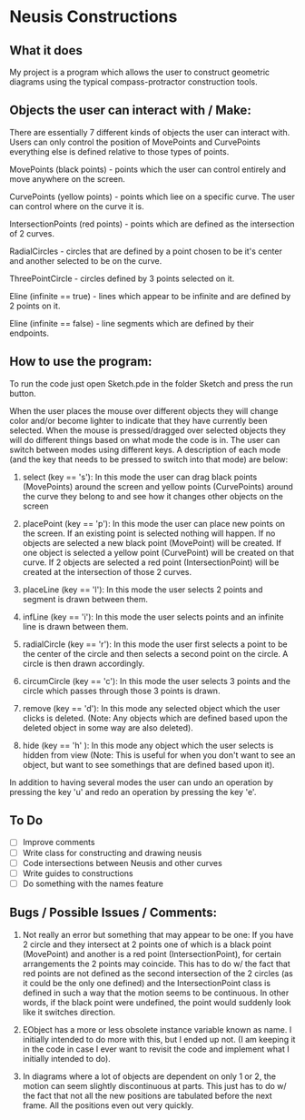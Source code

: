 # Neusis Constructions

## What it does

My project is a program which allows the user to construct geometric diagrams using the typical compass-protractor construction tools.


## Objects the user can interact with / Make:

There are essentially 7 different kinds of objects the user can interact with. Users can only control the position of MovePoints and CurvePoints everything else is defined relative to those types of points.

MovePoints (black points) - points which the user can control entirely and move anywhere on the screen.

CurvePoints (yellow points) - points which liee on a specific curve. The user can control where on the curve it is.

IntersectionPoints (red points) - points which are defined as the intersection of 2 curves.

RadialCircles - circles that are defined by a point chosen to be it's center and another selected to be on the curve. 

ThreePointCircle - circles defined by 3 points selected on it.

Eline (infinite == true) - lines which appear to be infinite and are defined by 2 points on it.

Eline (infinite == false) - line segments which are defined by their endpoints.


## How to use the program:

To run the code just open Sketch.pde in the folder Sketch and press the run button.

When the user places the mouse over different objects they will change color and/or become lighter to indicate that they have currently been selected. When the mouse is pressed/dragged over selected objects they will do different things based on what mode the code is in. The user can switch between modes using different keys. A description of each mode (and the key that needs to be pressed to switch into that mode) are below:

1. select (key == 's'): In this mode the user can drag black points (MovePoints) around the screen and yellow points (CurvePoints) around the curve they belong to and see how it changes other objects on the screen

2. placePoint (key == 'p'): In this mode the user can place new points on the screen. If an existing point is selected nothing will happen. If no objects are selected a new black point (MovePoint) will be created. If one object is selected a yellow point (CurvePoint) will be created on that curve. If 2 objects are selected a red point (IntersectionPoint) will be created at the intersection of those 2 curves.

3. placeLine (key == 'l'): In this mode the user selects 2 points and segment is drawn between them.

4. infLine (key == 'i'): In this mode the user selects points and an infinite line is drawn between them.

5. radialCircle (key == 'r'): In this mode the user first selects a point to be the center of the circle and then selects a second point on the circle. A circle is then drawn accordingly.

6. circumCircle (key == 'c'): In this mode the user selects 3 points and the circle which passes through those 3 points is drawn.

7. remove (key == 'd'): In this mode any selected object which the user clicks is deleted. (Note: Any objects which are defined based upon the deleted object in some way are also deleted).

8. hide (key == 'h' ): In this mode any object which the user selects is hidden from view (Note: This is useful for when you don't want to see an object, but want to see somethings that are defined based upon it).


In addition to having several modes the user can undo an operation by pressing the key 'u' and redo an operation by pressing the key 'e'.

## To Do
- [ ] Improve comments
- [ ] Write class for constructing and drawing neusis 
- [ ] Code intersections between Neusis and other curves
- [ ] Write guides to constructions
- [ ] Do something with the names feature
 
## Bugs / Possible Issues / Comments:

1. Not really an error but something that may appear to be one: If you have 2 circle and they intersect at 2 points one of which is a black point (MovePoint) and another is a red point (IntersectionPoint), for certain arrangements the 2 points may coincide. This has to do w/ the fact that red points are not defined as the second intersection of the 2 circles (as it could be the only one defined) and the IntersectionPoint class is defined in such a way that the motion seems to be continuous. In other words, if the black point were undefined, the point would suddenly look like it switches direction.

2. EObject has a more or less obsolete instance variable known as name. I initially intended to do more with this, but I ended up not. (I am keeping it in the code in case I ever want to revisit the code and implement what I initially intended to do).

3. In diagrams where a lot of objects are dependent on only 1 or 2, the motion can seem slightly discontinuous at parts. This just has to do w/ the fact that not all the new positions are tabulated before the next frame. All the positions even out very quickly.


